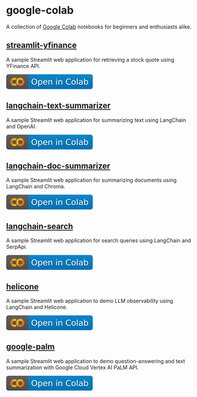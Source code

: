 # google-colab
A collection of [Google Colab](https://colab.research.google.com/) notebooks for beginners and enthusiasts alike.

## [streamlit-yfinance](streamlit_yfinance.ipynb)
A sample Streamlit web application for retrieving a stock quote using YFinance API.

[![Open In Colab](images/colab.svg)](https://colab.research.google.com/github/alphasecio/google-colab/blob/main/streamlit_yfinance.ipynb)

## [langchain-text-summarizer](https://colab.research.google.com/github/alphasecio/langchain-text-summarizer/blob/main/langchain_text_summarizer.ipynb)
A sample Streamlit web application for summarizing text using LangChain and OpenAI.

[![Open In Colab](images/colab.svg)](https://colab.research.google.com/github/alphasecio/langchain-text-summarizer/blob/main/langchain_text_summarizer.ipynb)

## [langchain-doc-summarizer](https://colab.research.google.com/github/alphasecio/langchain-doc-summarizer/blob/main/langchain_doc_summarizer.ipynb)
A sample Streamlit web application for summarizing documents using LangChain and Chroma.

[![Open In Colab](images/colab.svg)](https://colab.research.google.com/github/alphasecio/langchain-doc-summarizer/blob/main/langchain_doc_summarizer.ipynb)

## [langchain-search](https://colab.research.google.com/github/alphasecio/langchain-search/blob/main/langchain_search.ipynb)
A sample Streamlit web application for search queries using LangChain and SerpApi.

[![Open In Colab](images/colab.svg)](https://colab.research.google.com/github/alphasecio/langchain-search/blob/main/langchain_search.ipynb)

## [helicone](https://colab.research.google.com/github/alphasecio/helicone/blob/main/helicone.ipynb)
A sample Streamlit web application to demo LLM observability using LangChain and Helicone.

[![Open In Colab](images/colab.svg)](https://colab.research.google.com/github/alphasecio/helicone/blob/main/helicone.ipynb)

## [google-palm](https://colab.research.google.com/github/alphasecio/google-palm/blob/main/google_palm.ipynb)
A sample Streamlit web application to demo question-answering and text summarization with Google Cloud Vertex AI PaLM API.

[![Open In Colab](images/colab.svg)](https://colab.research.google.com/github/alphasecio/google-palm/blob/main/google_palm.ipynb)
